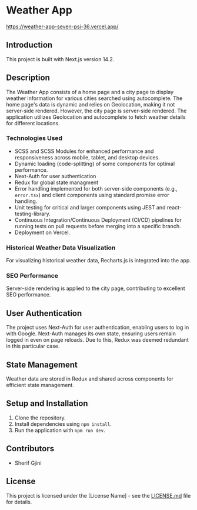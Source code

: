 # Weather App

https://weather-app-seven-psi-36.vercel.app/

## Introduction

This project is built with Next.js version 14.2.

## Description

The Weather App consists of a home page and a city page to display weather information for various cities searched using autocomplete. The home page's data is dynamic and relies on Geolocation, making it not server-side rendered. However, the city page is server-side rendered. The application utilizes Geolocation and autocomplete to fetch weather details for different locations.

### Technologies Used

- SCSS and SCSS Modules for enhanced performance and responsiveness across mobile, tablet, and desktop devices.
- Dynamic loading (code-splitting) of some components for optimal performance.
- Next-Auth for user authentication
- Redux for global state managment
- Error handling implemented for both server-side components (e.g., `error.tsx`) and client components using standard promise error handling.
- Unit testing for critical and larger components using JEST and react-testing-library.
- Continuous Integration/Continuous Deployment (CI/CD) pipelines for running tests on pull requests before merging into a specific branch.
- Deployment on Vercel.

### Historical Weather Data Visualization

For visualizing historical weather data, Recharts.js is integrated into the app.

### SEO Performance

Server-side rendering is applied to the city page, contributing to excellent SEO performance.

## User Authentication

The project uses Next-Auth for user authentication, enabling users to log in with Google. Next-Auth manages its own state, ensuring users remain logged in even on page reloads. Due to this, Redux was deemed redundant in this particular case.

## State Management

Weather data are stored in Redux and shared across components for efficient state management.

## Setup and Installation

1. Clone the repository.
2. Install dependencies using `npm install`.
3. Run the application with `npm run dev`.

## Contributors

- Sherif Gjini

## License

This project is licensed under the [License Name] - see the [LICENSE.md](LICENSE.md) file for details.
